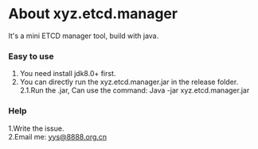 # About xyz.etcd.manager
It's a mini ETCD manager tool, build with java.

### Easy to use
1. You need install jdk8.0+ first.<br/>
2. You can directly run the xyz.etcd.manager.jar in the release folder. <br/>
   2.1.Run the .jar, Can use the command: Java -jar xyz.etcd.manager.jar

### Help
1.Write the issue.<br/>
2.Email me: yys@8888.org.cn

